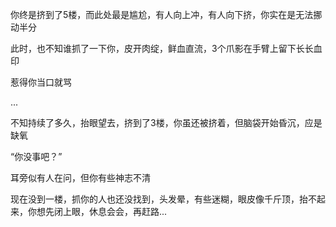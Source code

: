 你终是挤到了5楼，而此处最是尴尬，有人向上冲，有人向下挤，你实在是无法挪动半分

此时，也不知谁抓了一下你，皮开肉绽，鲜血直流，3个爪影在手臂上留下长长血印

惹得你当口就骂

...

不知持续了多久，抬眼望去，挤到了3楼，你虽还被挤着，但脑袋开始昏沉，应是缺氧

“你没事吧？”

耳旁似有人在问，但你有些神志不清

现在没到一楼，抓你的人也还没找到，头发晕，有些迷糊，眼皮像千斤顶，抬不起来，你想先闭上眼，休息会会，再赶路...


